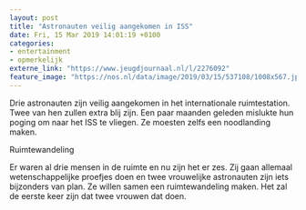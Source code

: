 ```yaml
---
layout: post
title: "Astronauten veilig aangekomen in ISS"
date: Fri, 15 Mar 2019 14:01:19 +0100
categories: 
- entertainment 
- opmerkelijk 
externe_link: "https://www.jeugdjournaal.nl/l/2276092"
feature_image: "https://nos.nl/data/image/2019/03/15/537108/1008x567.jpg"
---
```


<p>Drie astronauten zijn veilig aangekomen in het internationale ruimtestation. Twee van hen zullen extra blij zijn. Een paar maanden geleden mislukte hun poging om naar het ISS te vliegen. Ze moesten zelfs een noodlanding maken.</p>
<p>Ruimtewandeling</p>
<p>Er waren al drie mensen in de ruimte en nu zijn het er zes. Zij gaan allemaal wetenschappelijke proefjes doen en twee vrouwelijke astronauten zijn iets bijzonders van plan. Ze willen samen een ruimtewandeling maken. Het zal de eerste keer zijn dat twee vrouwen dat doen.</p>
